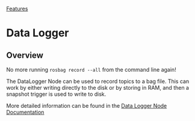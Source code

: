 [Features](../Features.md)

# Data Logger

## Overview
No more running ```rosbag record --all``` from the command line again!

The DataLogger Node can be used to record topics to a bag file.  This can work by either writing directly to the disk or by storing in RAM, and then a snapshot trigger is used to write to disk.

More detailed information can be found in the [Data Logger Node Documentation](../../../nodes/DataLoggerNode/doc/DataLoggerNode.md)